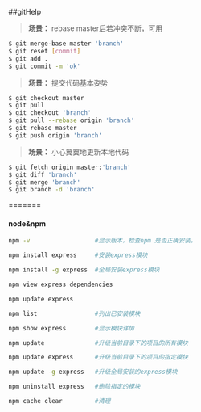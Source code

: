 
##gitHelp

>**场景：** rebase master后若冲突不断，可用

```bash
$ git merge-base master 'branch'
$ git reset [commit]
$ git add .
$ git commit -m 'ok'
```


>**场景：** 提交代码基本姿势

```bash
$ git checkout master 
$ git pull
$ git checkout 'branch'
$ git pull --rebase origin 'branch'
$ git rebase master
$ git push origin 'branch'
```


>**场景：** 小心翼翼地更新本地代码

```bash
$ git fetch origin master:'branch'
$ git diff 'branch'
$ git merge 'branch'
$ git branch -d 'branch'
```

=======


#### node&npm

```bash
npm -v                  #显示版本，检查npm 是否正确安装。

npm install express     #安装express模块

npm install -g express  #全局安装express模块

npm view express dependencies

npm update express

npm list                #列出已安装模块

npm show express        #显示模块详情

npm update              #升级当前目录下的项目的所有模块

npm update express      #升级当前目录下的项目的指定模块

npm update -g express   #升级全局安装的express模块

npm uninstall express   #删除指定的模块

npm cache clear         #清理
```
